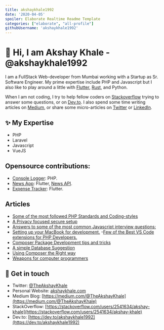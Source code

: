 ```yaml
---
title: akshaykhale1992
date: '2020-04-05'
spoiler: Elaborate Realtime Readme Template
categories: ["elaborate", "all-profile"]
githubUsername: 'akshaykhale1992'
---
```


# 👋  Hi, I am Akshay Khale - @akshaykhale1992

I am a FullStack Web-developer from Mumbai working with a Startup as Sr. Software Engineer. My prime expertise include PHP and Javascript but I also like to play around a little with [Flutter](https://flutter.dev/), [Rust](https://www.rust-lang.org/), and Python.

When I am not coding, I try to help fellow coders on [Stackoverflow](https://stackoverflow.com/users/2541634/akshay-khale) trying to answer some questions, or on [Dev.to](https://dev.to/akshaykhale1992). I also spend some time writing articles on [Medium](https://medium.com/@TheAkshayKhale), or share some micro-articles on [Twitter](https://twitter.com/TheAkshayKhale) or [LinkedIn](https://www.linkedin.com/in/theakshaykhale/).

## ✨ My Expertise
- PHP
- Laravel
- Javascript
- VueJS

## Opensource contributions:
- [Console Logger](https://github.com/akshaykhale1992/console-logger): PHP.
- [News App](https://github.com/akshaykhale1992/flutter-news-app): Flutter, [News API](https://newsapi.org/).
- [Expense Tracker](https://github.com/akshaykhale1992/flutter-expense-tracker): Flutter.

## Articles
- [Some of the most followed PHP Standards and Coding-styles](https://medium.com/swlh/some-of-the-most-followed-php-standards-and-coding-styles-7abcf7d34a5e)
- [A Privacy focused secure setup](https://medium.com/peakmind/a-privacy-focused-secure-setup-481833123bc7)
- [Answers to some of the most common Javascript interview questions:](https://medium.com/peakmind/answers-to-some-of-the-most-common-javascript-interview-questions-e3a3ffccce76)
- [Setting up your MacBook for development.](https://medium.com/peakmind/setting-up-your-macbook-for-development-7f44385a7822)
-[Few of the Best VS Code extensions for PHP Developers.](https://medium.com/@TheAkshayKhale/few-of-the-best-vs-code-extensions-for-php-developers-5077680e838c)
- [Composer Package Development tips and tricks](https://medium.com/@TheAkshayKhale/composer-package-development-tricks-and-tips-89f2208426eb)
- [A simple Database Suggestion](https://medium.com/@TheAkshayKhale/a-simple-database-suggestion-dc52404e8fcc)
- [Using Composer the Right way](https://medium.com/@TheAkshayKhale/using-composer-the-right-way-5e38439dc189)
- [Weapons for computer programmers](https://medium.com/@TheAkshayKhale/weapons-for-computer-programmers-b336b6b2549a)

## 💌 Get in touch
- Twitter: [@TheAkshayKhale](https://twitter.com/TheAkshayKhale)
- Personal Website: [akshaykhale.com](http://akshaykhale.com/)
- Medium Blog: [https://medium.com/@TheAkshayKhale](https://medium.com/@TheAkshayKhale)
- StackOverflow: [https://stackoverflow.com/users/2541634/akshay-khale](https://stackoverflow.com/users/2541634/akshay-khale)
- Dev.to: [https://dev.to/akshaykhale1992](https://dev.to/akshaykhale1992)
